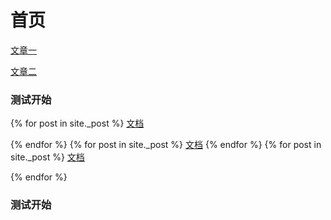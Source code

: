 
# 首页
[文章一](/_posts/2018-01-17-hello-world.md)

[文章二](/docs/two.md)

### 测试开始
{% for post in site._post %}
[文档]({{post}})

{% endfor %}
{% for post in site._post %}
[文档]({{post}})
{% endfor %}
{% for post in site._post %}
[文档]({{post}})

{% endfor %}
### 测试开始